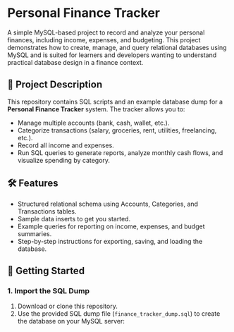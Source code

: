 # Personal Finance Tracker

A simple MySQL-based project to record and analyze your personal finances, including income, expenses, and budgeting. This project demonstrates how to create, manage, and query relational databases using MySQL and is suited for learners and developers wanting to understand practical database design in a finance context.

## 📖 Project Description

This repository contains SQL scripts and an example database dump for a **Personal Finance Tracker** system. The tracker allows you to:
- Manage multiple accounts (bank, cash, wallet, etc.).
- Categorize transactions (salary, groceries, rent, utilities, freelancing, etc.).
- Record all income and expenses.
- Run SQL queries to generate reports, analyze monthly cash flows, and visualize spending by category.

## 🛠️ Features

- Structured relational schema using Accounts, Categories, and Transactions tables.
- Sample data inserts to get you started.
- Example queries for reporting on income, expenses, and budget summaries.
- Step-by-step instructions for exporting, saving, and loading the database.

## 🚀 Getting Started

### 1. Import the SQL Dump

1. Download or clone this repository.
2. Use the provided SQL dump file (`finance_tracker_dump.sql`) to create the database on your MySQL server:

